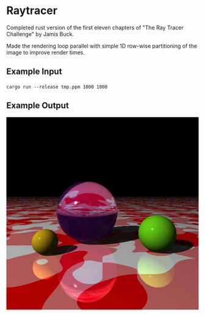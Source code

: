 # Raytracer

Completed rust version of the first eleven chapters of "The Ray Tracer Challenge" by Jamis Buck.

Made the rendering loop parallel with simple 1D row-wise partitioning of the image to improve render times.

## Example Input

`cargo run --release tmp.ppm 1000 1000`

## Example Output

![alt text](https://raw.githubusercontent.com/lydiasamuel/raytracer/main/example_output.png)
